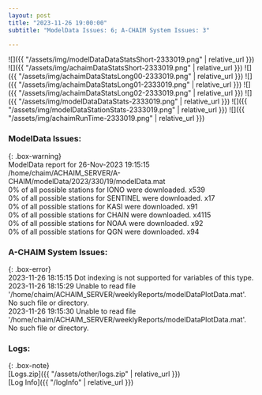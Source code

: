 ```yaml
---
layout: post
title: "2023-11-26 19:00:00"
subtitle: "ModelData Issues: 6; A-CHAIM System Issues: 3"

---
```


![]({{ "/assets/img/modelDataDataStatsShort-2333019.png" | relative_url }})
![]({{ "/assets/img/achaimDataStatsShort-2333019.png" | relative_url }})
![]({{ "/assets/img/achaimDataStatsLong00-2333019.png" | relative_url }})
![]({{ "/assets/img/achaimDataStatsLong01-2333019.png" | relative_url }})
![]({{ "/assets/img/achaimDataStatsLong02-2333019.png" | relative_url }})
![]({{ "/assets/img/modelDataDataStats-2333019.png" | relative_url }})
![]({{ "/assets/img/modelDataStationStats-2333019.png" | relative_url }})
![]({{ "/assets/img/achaimRunTime-2333019.png" | relative_url }})


### ModelData Issues:  
  
{: .box-warning}  
 ModelData report for 26-Nov-2023 19:15:15   
 /home/chaim/ACHAIM_SERVER/A-CHAIM/modelData/2023/330/19/modelData.mat   
 0% of all possible stations for IONO were downloaded. x539   
 0% of all possible stations for SENTINEL were downloaded. x17   
 0% of all possible stations for KASI were downloaded. x91   
 0% of all possible stations for CHAIN were downloaded. x4115   
 0% of all possible stations for NOAA were downloaded. x92   
 0% of all possible stations for QGN were downloaded. x94   
  
### A-CHAIM System Issues:  
  
{: .box-error}  
2023-11-26 18:15:15 Dot indexing is not supported for variables of this type.  
2023-11-26 18:15:29 Unable to read file '/home/chaim/ACHAIM_SERVER/weeklyReports/modelDataPlotData.mat'. No such file or directory.  
2023-11-26 19:15:30 Unable to read file '/home/chaim/ACHAIM_SERVER/weeklyReports/modelDataPlotData.mat'. No such file or directory.  

### Logs:  
  
{: .box-note}  
[Logs.zip]({{ "/assets/other/logs.zip" | relative_url }})  
[Log Info]({{ "/logInfo" | relative_url }})  

